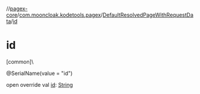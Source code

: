 //[pagex-core](../../../index.md)/[com.mooncloak.kodetools.pagex](../index.md)/[DefaultResolvedPageWithRequestData](index.md)/[id](id.md)

# id

[common]\

@SerialName(value = &quot;id&quot;)

open override val [id](id.md): [String](https://kotlinlang.org/api/latest/jvm/stdlib/kotlin/-string/index.html)
